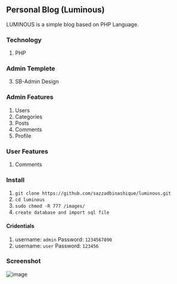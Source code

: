 ## Personal Blog (Luminous)
LUMINOUS is a simple blog based on PHP Language. 
### Technology
1. PHP
### Admin Templete
3. SB-Admin Design

### Admin Features
1. Users
2. Categories
3. Posts
4. Comments
5. Profile



### User Features
1. Comments

### Install
01. `git clone https://github.com/sazzadbinashique/luminous.git`
02. `cd luminous`
03. `sudo chmod -R 777 /images/`
04. `create database and import sql file`


#### Cridentials
01. 
    username: `admin` 
    Password: `1234567890`
02. 
    username: `user` 
    Password: `123456`



### Screenshot

<img src="#" alt="image">
